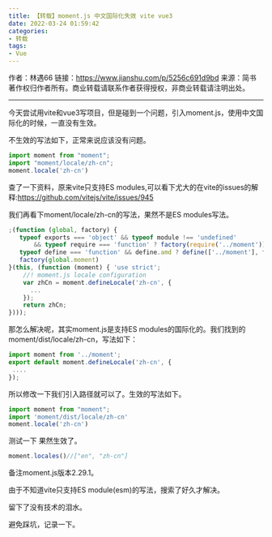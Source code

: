 ```yaml
---
title: 【转载】moment.js 中文国际化失效 vite vue3
date: 2022-03-24 01:59:42
categories:
- 转载
tags:
- Vue
---
```


作者：林遇66
链接：https://www.jianshu.com/p/5256c691d9bd
来源：简书
著作权归作者所有。商业转载请联系作者获得授权，非商业转载请注明出处。

---

今天尝试用vite和vue3写项目，但是碰到一个问题，引入moment.js，使用中文国际化的时候，一直没有生效。

不生效的写法如下，正常来说应该没有问题。

```javascript
import moment from "moment";
import "moment/locale/zh-cn";
moment.locale('zh-cn')
```

查了一下资料，原来vite只支持ES modules,可以看下尤大的在vite的issues的解释:https://github.com/vitejs/vite/issues/945

我们再看下moment/locale/zh-cn的写法，果然不是ES modules写法。

```javascript
;(function (global, factory) {
   typeof exports === 'object' && typeof module !== 'undefined'
       && typeof require === 'function' ? factory(require('../moment')) :
   typeof define === 'function' && define.amd ? define(['../moment'], factory) :
   factory(global.moment)
}(this, (function (moment) { 'use strict';
    //! moment.js locale configuration
    var zhCn = moment.defineLocale('zh-cn', {
      ...
    });
    return zhCn;
})));
```

那怎么解决呢，其实moment.js是支持ES modules的国际化的。我们找到的moment/dist/locale/zh-cn，写法如下：

```javascript
import moment from '../moment';
export default moment.defineLocale('zh-cn', {
 ....
});
```

所以修改一下我们引入路径就可以了。生效的写法如下。

```javascript
import moment from "moment";
import 'moment/dist/locale/zh-cn'
moment.locale('zh-cn')
```

测试一下 果然生效了。

```javascript
moment.locales()//["en", "zh-cn"]
```

备注moment.js版本2.29.1。

由于不知道vite只支持ES module(esm)的写法，搜索了好久才解决。

留下了没有技术的泪水。

避免踩坑，记录一下。

